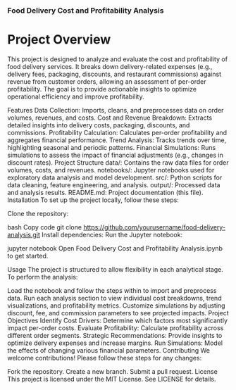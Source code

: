 ### Food Delivery Cost and Profitability Analysis
# Project Overview
This project is designed to analyze and evaluate the cost and profitability of food delivery services. It breaks down delivery-related expenses (e.g., delivery fees, packaging, discounts, and restaurant commissions) against revenue from customer orders, allowing an assessment of per-order profitability. The goal is to provide actionable insights to optimize operational efficiency and improve profitability.

Features
Data Collection: Imports, cleans, and preprocesses data on order volumes, revenues, and costs.
Cost and Revenue Breakdown: Extracts detailed insights into delivery costs, packaging, discounts, and commissions.
Profitability Calculation: Calculates per-order profitability and aggregates financial performance.
Trend Analysis: Tracks trends over time, highlighting seasonal and periodic patterns.
Financial Simulations: Runs simulations to assess the impact of financial adjustments (e.g., changes in discount rates).
Project Structure
data/: Contains the raw data files for order volumes, costs, and revenues.
notebooks/: Jupyter notebooks used for exploratory data analysis and model development.
src/: Python scripts for data cleaning, feature engineering, and analysis.
output/: Processed data and analysis results.
README.md: Project documentation (this file).
Installation
To set up the project locally, follow these steps:

Clone the repository:

bash
Copy code
git clone https://github.com/yourusername/food-delivery-analysis.git
Install dependencies:
Run the Jupyter notebook:

jupyter notebook
Open Food Delivery Cost and Profitability Analysis.ipynb to get started.

Usage
The project is structured to allow flexibility in each analytical stage. To perform the analysis:

Load the notebook and follow the steps within to import and preprocess data.
Run each analysis section to view individual cost breakdowns, trend visualizations, and profitability metrics.
Customize simulations by adjusting discount, fee, and commission parameters to see projected impacts.
Project Objectives
Identify Cost Drivers: Determine which factors most significantly impact per-order costs.
Evaluate Profitability: Calculate profitability across different order segments.
Strategic Recommendations: Provide insights to optimize delivery expenses and increase margins.
Run Simulations: Model the effects of changing various financial parameters.
Contributing
We welcome contributions! Please follow these steps for any changes:

Fork the repository.
Create a new branch.
Submit a pull request.
License
This project is licensed under the MIT License. See LICENSE for details.
